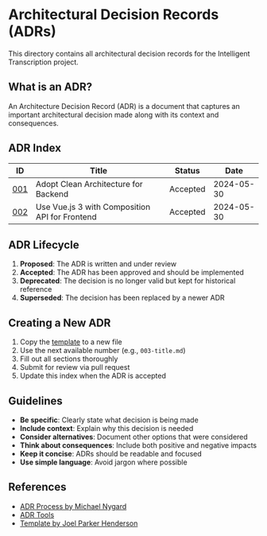 # Architectural Decision Records (ADRs)

This directory contains all architectural decision records for the Intelligent Transcription project.

## What is an ADR?

An Architecture Decision Record (ADR) is a document that captures an important architectural decision made along with its context and consequences.

## ADR Index

| ID | Title | Status | Date |
|----|-------|--------|----- |
| [001](001-clean-architecture.md) | Adopt Clean Architecture for Backend | Accepted | 2024-05-30 |
| [002](002-vue3-composition-api.md) | Use Vue.js 3 with Composition API for Frontend | Accepted | 2024-05-30 |

## ADR Lifecycle

1. **Proposed**: The ADR is written and under review
2. **Accepted**: The ADR has been approved and should be implemented
3. **Deprecated**: The decision is no longer valid but kept for historical reference
4. **Superseded**: The decision has been replaced by a newer ADR

## Creating a New ADR

1. Copy the [template](template.md) to a new file
2. Use the next available number (e.g., `003-title.md`)
3. Fill out all sections thoroughly
4. Submit for review via pull request
5. Update this index when the ADR is accepted

## Guidelines

- **Be specific**: Clearly state what decision is being made
- **Include context**: Explain why this decision is needed
- **Consider alternatives**: Document other options that were considered
- **Think about consequences**: Include both positive and negative impacts
- **Keep it concise**: ADRs should be readable and focused
- **Use simple language**: Avoid jargon where possible

## References

- [ADR Process by Michael Nygard](https://cognitect.com/blog/2011/11/15/documenting-architecture-decisions)
- [ADR Tools](https://github.com/npryce/adr-tools)
- [Template by Joel Parker Henderson](https://github.com/joelparkerhenderson/architecture-decision-record)